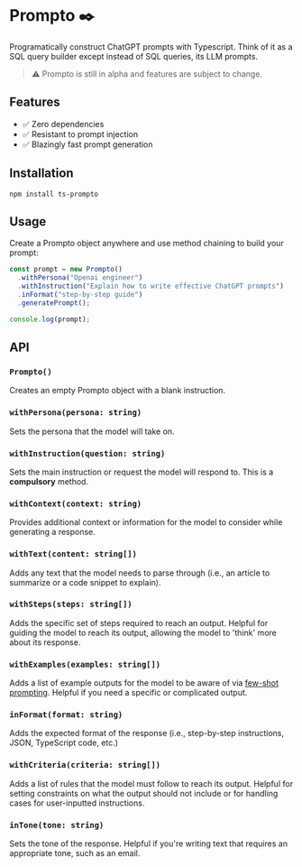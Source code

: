 # Prompto ✒️

Programatically construct ChatGPT prompts with Typescript. Think of it as a SQL query builder except instead of SQL queries, its LLM prompts.

> ⚠️ Prompto is still in alpha and features are subject to change.

## Features

- ✅ Zero dependencies
- ✅ Resistant to prompt injection
- ✅ Blazingly fast prompt generation

## Installation
```
npm install ts-prompto
```

## Usage

Create a Prompto object anywhere and use method chaining to build your prompt:

```ts
const prompt = new Prompto()
  .withPersona("Openai engineer")
  .withInstruction("Explain how to write effective ChatGPT prompts")
  .inFormat("step-by-step guide")
  .generatePrompt();

console.log(prompt);
```

## API

### `Prompto()`

Creates an empty Prompto object with a blank instruction.

### `withPersona(persona: string)`

Sets the persona that the model will take on.

### `withInstruction(question: string)`

Sets the main instruction or request the model will respond to. This is a **compulsory** method. 

### `withContext(context: string)`

Provides additional context or information for the model to consider while generating a response.

### `withText(content: string[])`

Adds any text that the model needs to parse through (i.e., an article to summarize or a code snippet to explain).

### `withSteps(steps: string[])`

Adds the specific set of steps required to reach an output. Helpful for guiding the model to reach its output, allowing the model to 'think' more about its response.

### `withExamples(examples: string[])`

Adds a list of example outputs for the model to be aware of via [few-shot prompting](https://www.promptingguide.ai/techniques/fewshot). Helpful if you need a specific or complicated output.

### `inFormat(format: string)`

Adds the expected format of the response (i.e., step-by-step instructions, JSON, TypeScript code, etc.)

### `withCriteria(criteria: string[])`

Adds a list of rules that the model must follow to reach its output. Helpful for setting constraints on what the output should not include or for handling cases for user-inputted instructions.

### `inTone(tone: string)`

Sets the tone of the response. Helpful if you're writing text that requires an appropriate tone, such as an email.


